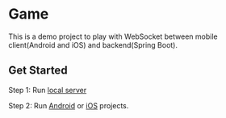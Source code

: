 # Game

This is a demo project to play with WebSocket between mobile client(Android and iOS) and backend(Spring Boot).

## Get Started

Step 1: Run [local server](./backend/README.md)

Step 2: Run [Android](./android-client/README.md) or [iOS](./ios-client/README.md) projects.
